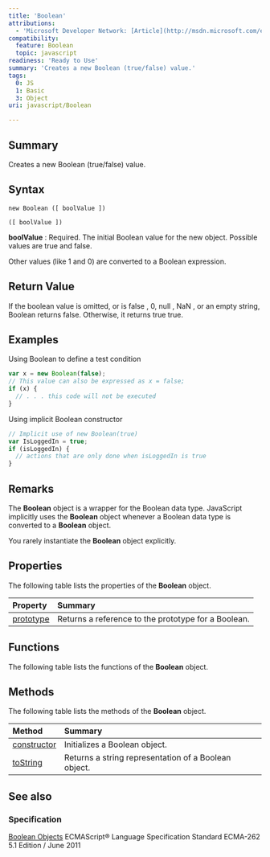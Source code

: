 ```yaml
---
title: 'Boolean'
attributions:
  - 'Microsoft Developer Network: [Article](http://msdn.microsoft.com/en-us/library/ie/t7bkhaz6(v=vs.94).aspx)'
compatibility:
  feature: Boolean
  topic: javascript
readiness: 'Ready to Use'
summary: 'Creates a new Boolean (true/false) value.'
tags:
  0: JS
  1: Basic
  3: Object
uri: javascript/Boolean

---
```

## Summary

Creates a new Boolean (true/false) value.

## Syntax

    new Boolean ([ boolValue ])

    ([ boolValue ])

**boolValue**
:   Required. The initial Boolean value for the new object. Possible values are true and false.

Other values (like 1 and 0) are converted to a Boolean expression.

## Return Value

If the boolean value is omitted, or is false , 0, null , NaN , or an empty string, Boolean returns false. Otherwise, it returns true true.

## Examples

Using Boolean to define a test condition

``` js
var x = new Boolean(false);
// This value can also be expressed as x = false;
if (x) {
  // . . . this code will not be executed
}
```

Using implicit Boolean constructor

``` js
// Implicit use of new Boolean(true)
var IsLoggedIn = true;
if (isLoggedIn) {
  // actions that are only done when isLoggedIn is true
}
```

## Remarks

The **Boolean** object is a wrapper for the Boolean data type. JavaScript implicitly uses the **Boolean** object whenever a Boolean data type is converted to a **Boolean** object.

You rarely instantiate the **Boolean** object explicitly.

## Properties

The following table lists the properties of the **Boolean** object.

|Property|Summary|
|:-------|:------|
|[prototype](/javascript/Boolean/prototype)|Returns a reference to the prototype for a Boolean.|

## Functions

The following table lists the functions of the **Boolean** object.

## Methods

The following table lists the methods of the **Boolean** object.

|Method|Summary|
|:-----|:------|
|[constructor](/javascript/Boolean/constructor)|Initializes a Boolean object.|
|[toString](/javascript/Boolean/toString)|Returns a string representation of a Boolean object.|

## See also

### Specification

[Boolean Objects](http://www.ecma-international.org/ecma-262/5.1/#sec-15.6) ECMAScript® Language Specification Standard ECMA-262 5.1 Edition / June 2011

